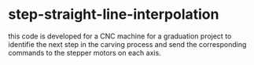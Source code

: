 # step-straight-line-interpolation
this code is developed for a CNC machine for a graduation project to identifie the next step in the carving process and send the corresponding commands to the stepper motors on each axis.
